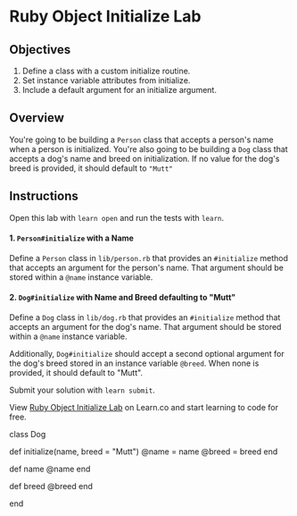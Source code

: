 # Ruby Object Initialize Lab

## Objectives

1. Define a class with a custom initialize routine.
2. Set instance variable attributes from initialize.
3. Include a default argument for an initialize argument.

## Overview

You're going to be building a `Person` class that accepts a person's name when a person is initialized. You're also going to be building a `Dog` class that accepts a dog's name and breed on initialization. If no value for the dog's breed is provided, it should default to `"Mutt"`

## Instructions

Open this lab with `learn open` and run the tests with `learn`.

#### 1. `Person#initialize` with a Name

Define a `Person` class in `lib/person.rb` that provides an `#initialize` method that accepts an argument for the person's name. That argument should be stored within a `@name` instance variable.

#### 2. `Dog#initialize` with Name and Breed defaulting to "Mutt"

Define a `Dog` class in `lib/dog.rb` that provides an `#initialize` method that accepts an argument for the dog's name. That argument should be stored within a `@name` instance variable.

Additionally, `Dog#initialize` should accept a second optional argument for the dog's breed stored in an instance variable `@breed`. When none is provided, it should default to "Mutt".

Submit your solution with `learn submit`.

<p data-visibility='hidden'>View <a href='https://learn.co/lessons/ruby-object-initialize-lab' title='Ruby Object Initialize Lab'>Ruby Object Initialize Lab</a> on Learn.co and start learning to code for free.</p>

class Dog

  def initialize(name, breed = "Mutt")
    @name = name
    @breed = breed
  end

  def name
    @name
  end

  def breed
    @breed
  end

end
